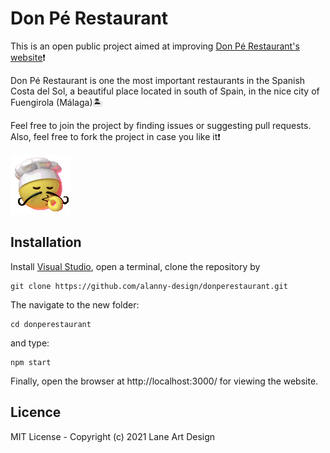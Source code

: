 # Don Pé Restaurant

This is an open public project aimed at improving [Don Pé Restaurant's website](https://www.restaurantedonpe.com)❗

Don Pé Restaurant is one the most important restaurants in the Spanish Costa del Sol, a beautiful place located in south of Spain, in the nice city of Fuengirola (Málaga)🏝️

Feel free to join the project by finding issues or suggesting pull requests. Also, feel free to fork the project in case you like it❗

<img src="https://raw.githubusercontent.com/alanny-design/donperestaurant/master/src/giphy-chefs-kiss.gif"/>

## Installation
Install [Visual Studio](https://code.visualstudio.com/Download), open a terminal, clone the repository by
```shell
git clone https://github.com/alanny-design/donperestaurant.git
```
The navigate to the new folder:
```shell
cd donperestaurant
```
and type:
```shell
npm start
```
Finally, open the browser at http://localhost:3000/ for viewing the website. 

## Licence 

MIT License - Copyright (c) 2021 Lane Art Design